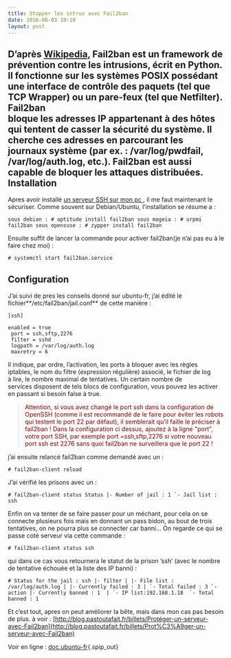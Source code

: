 ```yaml
---
title: Stopper les intrus avec Fail2ban
date: 2016-06-03 10:10
layout: post
---
```


<div class="texte surlignable">

D’après [Wikipedia](http://fr.wikipedia.org/wiki/Fail2ban), Fail2ban est
un framework de prévention contre les intrusions, écrit en Python. Il
fonctionne sur les systèmes POSIX possédant une interface de contrôle
des paquets (tel que TCP Wrapper) ou un pare-feux (tel que Netfilter).
Fail2ban  
bloque les adresses IP appartenant à des hôtes qui tentent de casser
la sécurité du système. Il cherche ces adresses en parcourant les
journaux système (par ex. : /var/log/pwdfail, /var/log/auth.log, etc.).
Fail2ban est aussi capable de bloquer les attaques distribuées.  
Installation
------------

Apres avoir installé [un serveur SSH sur mon
pc ](http://passiongnulinux.tuxfamily.org/?p=83), il me faut maintenant
le sécuriser. Comme souvent sur Debian/Ubuntu, l’installation se résume
a :

    sous debian : # aptitude install fail2ban sous mageia : # urpmi fail2ban sous opensuse : # zypper install fail2ban

Ensuite suffit de lancer la commande pour activer fail2ban(je n’ai pas
eu à le faire chez moi) :

    # systemctl start fail2ban.service

Configuration
-------------

J’ai suivi de pres les conseils donné sur ubuntu-fr, j’ai édité le
fichier**/etc/fail2ban/jail.conf** de cette manière :

    [ssh]

    enabled = true
     port = ssh,sftp,2276
     filter = sshd
     logpath = /var/log/auth.log
     maxretry = 6

Il indique, par ordre, l’activation, les ports à bloquer avec les règles
iptables, le nom du filtre (expression régulière) associé, le fichier de
log à lire, le nombre maximal de tentatives. Un certain nombre de
services disposent de tels blocs de configuration, vous pouvez les
activer en passant si besoin false à true.  

> <span style="color: #800000;"> Attention, si vous avez changé le port
> ssh dans la configuration de OpenSSH (comme il est recommandé de le
> faire pour éviter les robots qui testent le port 22 par défaut), il
> semblerait qu’il faille le préciser à fail2ban ! Dans la configuration
> ci dessus, ajoutez à la ligne "port", votre port SSH, par exemple port
> =ssh,sftp,2276 si votre nouveau port ssh est 2276 sans quoi fail2ban
> ne surveillera que le port 22 !</span>
> </p>

j’ai ensuite relancé fail2ban comme demandé avec un :

    # fail2ban-client reload

J’ai vérifié les prisons avec un :

    # fail2ban-client status Status |- Number of jail : 1 `- Jail list : ssh

Enfin on va tenter de se faire passer pour un méchant, pour cela on se
connecte plusieurs fois mais en donnant un pass bidon, au bout de trois
tentatives, on ne pourra plus se connecter car banni... On regarde ce
qui se passe coté serveur via cette commande :

    # fail2ban-client status ssh

qui dans ce cas vous retournera le statut de la prison ’ssh’ (avec le
nombre de tentative échouée et la liste des IP banni) :

    # Status for the jail : ssh |- filter | |- File list : /var/log/auth.log | |- Currently failed : 3 | `- Total failed : 3 `- action |- Currently banned : 1  | `- IP list:192.168.1.18  `- Total banned : 1

Et c’est tout, apres on peut améliorer la bête, mais dans mon cas pas
besoin de plus. à
voir : [http://blog.pastoutafait.fr/billets/Protéger-un-serveur-avec-Fail2ban](http://blog.pastoutafait.fr/billets/Prot%C3%A9ger-un-serveur-avec-Fail2ban)

<div
style="background-image: url('http://passiongnulinux.tuxfamily.org/spip/spip.php?action=cron');">

</div>

</div>

Voir en ligne :
[doc.ubuntu-fr](http://doc.ubuntu-fr.org/fail2ban){.spip_out}
